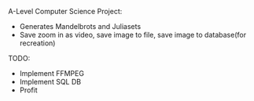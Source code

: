 A-Level Computer Science Project:

- Generates Mandelbrots and Juliasets
- Save zoom in as video, save image to file, save image to database(for recreation)

TODO:

- Implement FFMPEG
- Implement SQL DB
- Profit
